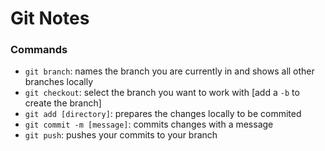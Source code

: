 # Git Notes

### Commands
- `git branch`: names the branch you are currently in and shows all other branches locally
- `git checkout`: select the branch you want to work with [add a `-b` to create the branch]
- `git add [directory]`: prepares the changes locally to be commited
- `git commit -m [message]`: commits changes with a message
- `git push`: pushes your commits to your branch